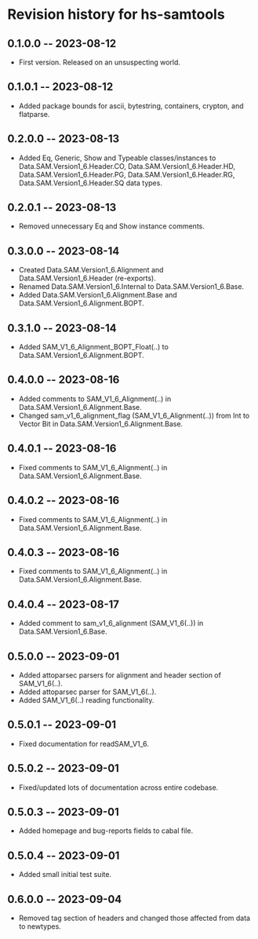 # Revision history for hs-samtools

## 0.1.0.0 -- 2023-08-12

* First version. Released on an unsuspecting world.

## 0.1.0.1 -- 2023-08-12

* Added package bounds for ascii, bytestring, containers, crypton, and flatparse.

## 0.2.0.0 -- 2023-08-13

* Added Eq, Generic, Show and Typeable classes/instances to Data.SAM.Version1_6.Header.CO, Data.SAM.Version1_6.Header.HD, Data.SAM.Version1_6.Header.PG, Data.SAM.Version1_6.Header.RG, Data.SAM.Version1_6.Header.SQ data types.

## 0.2.0.1 -- 2023-08-13

* Removed unnecessary Eq and Show instance comments.

## 0.3.0.0 -- 2023-08-14

* Created Data.SAM.Version1_6.Alignment and Data.SAM.Version1_6.Header (re-exports).
* Renamed Data.SAM.Version1_6.Internal to Data.SAM.Version1_6.Base.
* Added Data.SAM.Version1_6.Alignment.Base and Data.SAM.Version1_6.Alignment.BOPT.

## 0.3.1.0 -- 2023-08-14

* Added SAM_V1_6_Alignment_BOPT_Float(..) to Data.SAM.Version1_6.Alignment.BOPT.

## 0.4.0.0 -- 2023-08-16

* Added comments to SAM_V1_6_Alignment(..) in Data.SAM.Version1_6.Alignment.Base.
* Changed sam_v1_6_alignment_flag (SAM_V1_6_Alignment(..)) from Int to Vector Bit in Data.SAM.Version1_6.Alignment.Base.

## 0.4.0.1 -- 2023-08-16

* Fixed comments to SAM_V1_6_Alignment(..) in Data.SAM.Version1_6.Alignment.Base.

## 0.4.0.2 -- 2023-08-16

* Fixed comments to SAM_V1_6_Alignment(..) in Data.SAM.Version1_6.Alignment.Base.

## 0.4.0.3 -- 2023-08-16

* Fixed comments to SAM_V1_6_Alignment(..) in Data.SAM.Version1_6.Alignment.Base.

## 0.4.0.4 -- 2023-08-17

* Added comment to sam_v1_6_alignment (SAM_V1_6(..)) in Data.SAM.Version1_6.Base.

## 0.5.0.0 -- 2023-09-01

* Added attoparsec parsers for alignment and header section of SAM_V1_6(..).
* Added attoparsec parser for SAM_V1_6(..).
* Added SAM_V1_6(..) reading functionality.

## 0.5.0.1 -- 2023-09-01

* Fixed documentation for readSAM_V1_6.

## 0.5.0.2 -- 2023-09-01

* Fixed/updated lots of documentation across entire codebase.

## 0.5.0.3 -- 2023-09-01

* Added homepage and bug-reports fields to cabal file.

## 0.5.0.4 -- 2023-09-01

* Added small initial test suite.

## 0.6.0.0 -- 2023-09-04

* Removed tag section of headers and changed those affected from data to newtypes.
